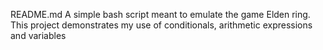 README.md
A simple bash script meant to emulate the game Elden ring. This project demonstrates my use of conditionals, arithmetic expressions and variables
